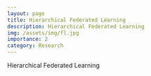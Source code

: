 ```yaml
---
layout: page
title: Hierarchical Federated Learning
description: Hierarchical Federated Learning
img: /assets/img/fl.jpg
importance: 2
category: Research
---
```


Hierarchical Federated Learning
